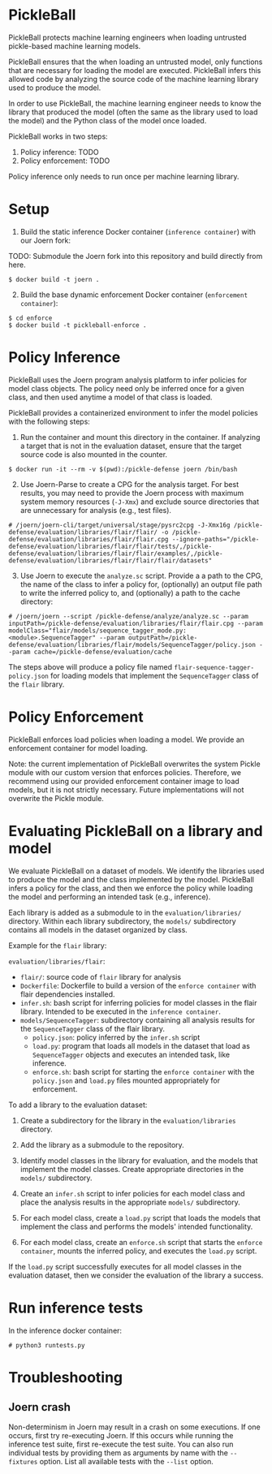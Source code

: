# PickleBall

PickleBall protects machine learning engineers when loading untrusted
pickle-based machine learning models.

PickleBall ensures that the when loading an untrusted model, only functions that
are necessary for loading the model are executed. PickleBall infers this allowed
code by analyzing the source code of the machine learning library used to
produce the model.

In order to use PickleBall, the machine learning engineer needs to know the
library that produced the model (often the same as the library used to load the
model) and the Python class of the model once loaded.

PickleBall works in two steps:
1. Policy inference: TODO
2. Policy enforcement: TODO

Policy inference only needs to run once per machine learning library.

# Setup

1. Build the static inference Docker container (`inference container`) with our
Joern fork:

TODO: Submodule the Joern fork into this repository and build directly from
here.

```
$ docker build -t joern .
```

2. Build the base dynamic enforcement Docker container (`enforcement container`):

```
$ cd enforce
$ docker build -t pickleball-enforce .
```

# Policy Inference

PickleBall uses the Joern program analysis platform to infer policies for model
class objects. The policy need only be inferred once for a given class, and then
used anytime a model of that class is loaded.

PickleBall provides a containerized environment to infer the model policies with
the following steps:

1. Run the container and mount this directory in the container. If analyzing a
   target that is not in the evaluation dataset, ensure that the target source
   code is also mounted in the counter.

```
$ docker run -it --rm -v $(pwd):/pickle-defense joern /bin/bash
```

2. Use Joern-Parse to create a CPG for the analysis target. For best results,
   you may need to provide the Joern process with maximum system memory
   resources (`-J-Xmx`) and exclude source directories that are unnecessary for
   analysis (e.g., test files).

```
# /joern/joern-cli/target/universal/stage/pysrc2cpg -J-Xmx16g /pickle-defense/evaluation/libraries/flair/flair/ -o /pickle-defense/evaluation/libraries/flair/flair.cpg --ignore-paths="/pickle-defense/evaluation/libraries/flair/flair/tests/,/pickle-defense/evaluation/libraries/flair/flair/examples/,/pickle-defense/evaluation/libraries/flair/flair/flair/datasets"
```

3. Use Joern to execute the `analyze.sc` script. Provide a a path to the CPG,
   the name of the class to infer a policy for, (optionally) an output file path
   to write the inferred policy to, and (optionally) a path to the cache
   directory:

```
# /joern/joern --script /pickle-defense/analyze/analyze.sc --param inputPath=/pickle-defense/evaluation/libraries/flair/flair.cpg --param modelClass="flair/models/sequence_tagger_mode.py:<module>.SequenceTagger" --param outputPath=/pickle-defense/evaluation/libraries/flair/models/SequenceTagger/policy.json --param cache=/pickle-defense/evaluation/cache
```

The steps above will produce a policy file named
`flair-sequence-tagger-policy.json` for loading models that implement the
`SequenceTagger` class of the `flair` library.

# Policy Enforcement

PickleBall enforces load policies when loading a model. We provide an
enforcement container for model loading.

Note: the current implementation of PickleBall overwrites the system Pickle
module with our custom version that enforces policies. Therefore, we recommend
using our provided enforcement container image to load models, but it is not
strictly necessary. Future implementations will not overwrite the Pickle module.


# Evaluating PickleBall on a library and model

We evaluate PickleBall on a dataset of models. We identify the libraries used to
produce the model and the class implemented by the model. PickleBall infers a
policy for the class, and then we enforce the policy while loading the model and
performing an intended task (e.g., inference).

Each library is added as a submodule to in the `evaluation/libraries/`
directory. Within each library subdirectory, the `models/` subdirectory contains
all models in the dataset organized by class.

Example for the `flair` library:

`evaluation/libraries/flair`:
- `flair/`: source code of `flair` library for analysis
- `Dockerfile`: Dockerfile to build a version of the `enforce container` with
   flair dependencies installed.
- `infer.sh`: bash script for inferring policies for model classes in the flair
   library. Intended to be executed in the `inference container`.
- `models/SequenceTagger`: subdirectory containing all analysis results for the
   `SequenceTagger` class of the flair library.
   - `policy.json`: policy inferred by the `infer.sh` script
   - `load.py`: program that loads all models in the dataset that load as
      `SequenceTagger` objects and executes an intended task, like inference.
   - `enforce.sh`: bash script for starting the `enforce container` with the
      `policy.json` and `load.py` files mounted appropriately for enforcement.

To add a library to the evaluation dataset:

1. Create a subdirectory for the library in the `evaluation/libraries`
   directory.

2. Add the library as a submodule to the repository.

3. Identify model classes in the library for evaluation, and the models that
   implement the model classes. Create appropriate directories in the `models/`
   subdirectory.

4. Create an `infer.sh` script to infer policies for each model class and place
   the analysis results in the appropriate `models/` subdirectory.

5. For each model class, create a `load.py` script that loads the models that
   implement the class and performs the models' intended functionality.

6. For each model class, create an `enforce.sh` script that starts the
   `enforce container`, mounts the inferred policy, and executes the `load.py`
   script.

If the `load.py` script successfully executes for all model classes in the
evaluation dataset, then we consider the evaluation of the library a success.

# Run inference tests

In the inference docker container:

```
# python3 runtests.py
```

# Troubleshooting

## Joern crash

Non-determinism in Joern may result in a crash on some executions. If one
occurs, first try re-executing Joern. If this occurs while running the inference
test suite, first re-execute the test suite. You can also run individual tests
by providing them as arguments by name with the `--fixtures` option. List all
available tests with the `--list` option.
